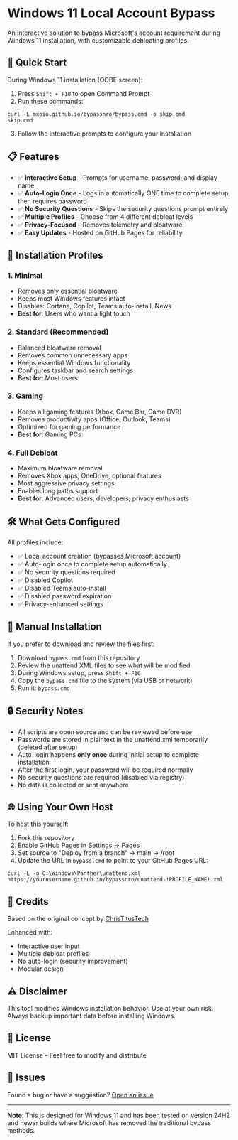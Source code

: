 # Windows 11 Local Account Bypass

An interactive solution to bypass Microsoft's account requirement during Windows 11 installation, with customizable debloating profiles.

## 🚀 Quick Start

During Windows 11 installation (OOBE screen):

1. Press `Shift + F10` to open Command Prompt
2. Run these commands:
```batch
curl -L mxoio.github.io/bypassnro/bypass.cmd -o skip.cmd
skip.cmd
```
3. Follow the interactive prompts to configure your installation

## 📋 Features

- ✅ **Interactive Setup** - Prompts for username, password, and display name
- ✅ **Auto-Login Once** - Logs in automatically ONE time to complete setup, then requires password
- ✅ **No Security Questions** - Skips the security questions prompt entirely
- ✅ **Multiple Profiles** - Choose from 4 different debloat levels
- ✅ **Privacy-Focused** - Removes telemetry and bloatware
- ✅ **Easy Updates** - Hosted on GitHub Pages for reliability

## 🎯 Installation Profiles

### 1. Minimal
- Removes only essential bloatware
- Keeps most Windows features intact
- Disables: Cortana, Copilot, Teams auto-install, News
- **Best for**: Users who want a light touch

### 2. Standard (Recommended)
- Balanced bloatware removal
- Removes common unnecessary apps
- Keeps essential Windows functionality
- Configures taskbar and search settings
- **Best for**: Most users

### 3. Gaming
- Keeps all gaming features (Xbox, Game Bar, Game DVR)
- Removes productivity apps (Office, Outlook, Teams)
- Optimized for gaming performance
- **Best for**: Gaming PCs

### 4. Full Debloat
- Maximum bloatware removal
- Removes Xbox apps, OneDrive, optional features
- Most aggressive privacy settings
- Enables long paths support
- **Best for**: Advanced users, developers, privacy enthusiasts

## 🛠️ What Gets Configured

All profiles include:
- ✅ Local account creation (bypasses Microsoft account)
- ✅ Auto-login once to complete setup automatically
- ✅ No security questions required
- ✅ Disabled Copilot
- ✅ Disabled Teams auto-install
- ✅ Disabled password expiration
- ✅ Privacy-enhanced settings

## 📖 Manual Installation

If you prefer to download and review the files first:

1. Download `bypass.cmd` from this repository
2. Review the unattend XML files to see what will be modified
3. During Windows setup, press `Shift + F10`
4. Copy the `bypass.cmd` file to the system (via USB or network)
5. Run it: `bypass.cmd`

## 🔒 Security Notes

- All scripts are open source and can be reviewed before use
- Passwords are stored in plaintext in the unattend.xml temporarily (deleted after setup)
- Auto-login happens **only once** during initial setup to complete installation
- After the first login, your password will be required normally
- No security questions are required (disabled via registry)
- No data is collected or sent anywhere

## 🌐 Using Your Own Host

To host this yourself:

1. Fork this repository
2. Enable GitHub Pages in Settings → Pages
3. Set source to "Deploy from a branch" → main → /root
4. Update the URL in `bypass.cmd` to point to your GitHub Pages URL:
```batch
curl -L -o C:\Windows\Panther\unattend.xml https://yourusername.github.io/bypassnro/unattend-!PROFILE_NAME!.xml
```

## 🤝 Credits

Based on the original concept by [ChrisTitusTech](https://github.com/ChrisTitusTech/bypassnro)

Enhanced with:
- Interactive user input
- Multiple debloat profiles
- No auto-login (security improvement)
- Modular design

## ⚠️ Disclaimer

This tool modifies Windows installation behavior. Use at your own risk. Always backup important data before installing Windows.

## 📝 License

MIT License - Feel free to modify and distribute

## 🐛 Issues

Found a bug or have a suggestion? [Open an issue](https://github.com/mxoio/bypassnro/issues)

---

**Note**: This is designed for Windows 11 and has been tested on version 24H2 and newer builds where Microsoft has removed the traditional bypass methods.
